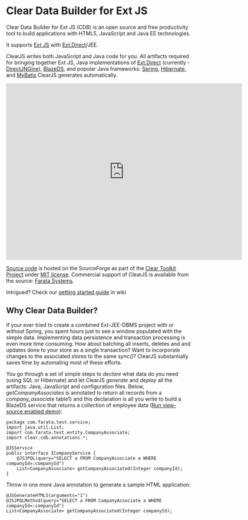 Clear Data Builder for Ext JS
=======

Clear Data Builder for Ext JS (CDB) is an open source and free productivity tool to build applications with HTML5, JavaScript and Java EE technologies. 

It supports [Ext JS](http://www.sencha.com/products/extjs/) with [Ext.Direct](http://www.sencha.com/products/extjs/extdirect)/JEE. 

ClearJS writes both JavaScript and Java code for you. All artifacts required for bringing together Ext JS, Java implementations of [ Ext.Direct](http://www.sencha.com/products/extjs/extdirect) (currently - [DirectJNGine](http://code.google.com/p/directjngine/)), [BlazeDS](http://opensource.adobe.com/wiki/display/blazeds/BlazeDS), and popular Java frameworks: [Spring](http://www.springsource.org/), [Hibernate](http://www.hibernate.org/docs), and [MyBatis](http://mybatis.org/) ClearJS generates automatically. 

<iframe width="640" height="480" src="http://www.youtube.com/embed/13PgRSs2At0?rel=0" frameborder="0" allowfullscreen></iframe>

[Source code](https://cleartoolkit.svn.sourceforge.net/svnroot/cleartoolkit/trunk/) is hosted on the SourceForge as part of the [Clear Toolkit Project](https://sourceforge.net/projects/cleartoolkit/) under [MIT license](http://www.opensource.org/licenses/mit-license.php). Commercial support of ClearJS is available from the source: [Farata Systems](http://www.faratasystems.com). 

Intrigued? Check our [getting started guide](https://github.com/Farata/ClearJS/wiki/Getting-started-ClearDataBuilder-for-Ext-JS-4.1) in wiki

## Why Clear Data Builder?

If your ever tried to create a combined Ext-JEE-DBMS project with or without Spring, you spent hours just to see a window populated with the simple data. Implementing data persistence and transaction processing is even more time consuming. How about batching all inserts, deletes and and updates done to your store as a single transaction? Want to incorporate changes to the associated stores to the same _sync()_? ClearJS substantially saves time by automating most of these efforts. 

You go through a set of simple steps to _declare_ what data do you need (using SQL or Hibernate) and let ClearJS _generate_ and _deploy_ all the artifacts: Java, JavaScript and configuration files. Below, _getCompanyAssociates_ is annotated to return all records from a _company_associate_ table1) and this declaration is all you write to build a BlazeDS service that returns a collection of employee data ([Run view-source enabled demo)](): 

	package com.farata.test.service;
	import java.util.List;
	import com.farata.test.entity.CompanyAssociate;
	import clear.cdb.annotations.*;
	
	@JSService
	public interface ICompanyService {
		@JSJPQL(query="SELECT a FROM CompanyAssociate a WHERE companyId=:companyId")
		List<CompanyAssociate> getCompanyAssociated(Integer companyId);
	}

Throw in one more Java annotation to generate a sample HTML application:

	@JSGenerateHTML5(arguments="1")
	@JSJPQLMethod(query="SELECT a FROM CompanyAssociate a WHERE companyId=:companyId")
	List<CompanyAssociate> getCompanyAssociated(Integer companyId);
